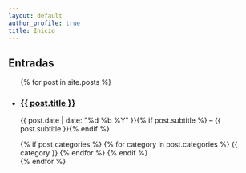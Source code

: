 ```yaml
---
layout: default
author_profile: true
title: Inicio
---
```


<h2>Entradas</h2>
<ul class="post-list">
  {% for post in site.posts %}
    <li class="post-item">
      <h3 class="post-title"><a href="{{ post.url | relative_url }}">{{ post.title }}</a></h3>
      <p class="post-meta">
        {{ post.date | date: "%d %b %Y" }}{% if post.subtitle %} – {{ post.subtitle }}{% endif %}
      </p>
      <div class="post-categories">
        {% if post.categories %}
          {% for category in post.categories %}
            <span class="category-badge">{{ category }}</span>
          {% endfor %}
        {% endif %}
      </div>
    </li>
  {% endfor %}
</ul>
